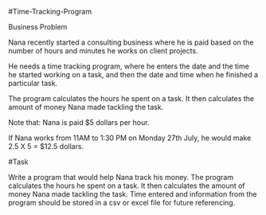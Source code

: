 #Time-Tracking-Program 

Business Problem

Nana recently started a consulting business where he is paid based on the number of hours and minutes he works on client projects.

He needs a time tracking program, where he enters the date and the time he started working on a task, and then the date and time when he finished a particular task.

The program calculates the hours he spent on a task. It then calculates the amount of money Nana made tackling the task.

Note that: Nana is paid $5 dollars per hour.

If Nana works from 11AM to 1:30 PM on Monday 27th July, he would make 2.5 X 5 = $12.5 dollars.

#Task

Write a program that would help Nana track his money.
The program calculates the hours he spent on a task.
It then calculates the amount of money Nana made tackling the task.
Time entered and information from the program should be stored in a csv or excel file for future referencing.
